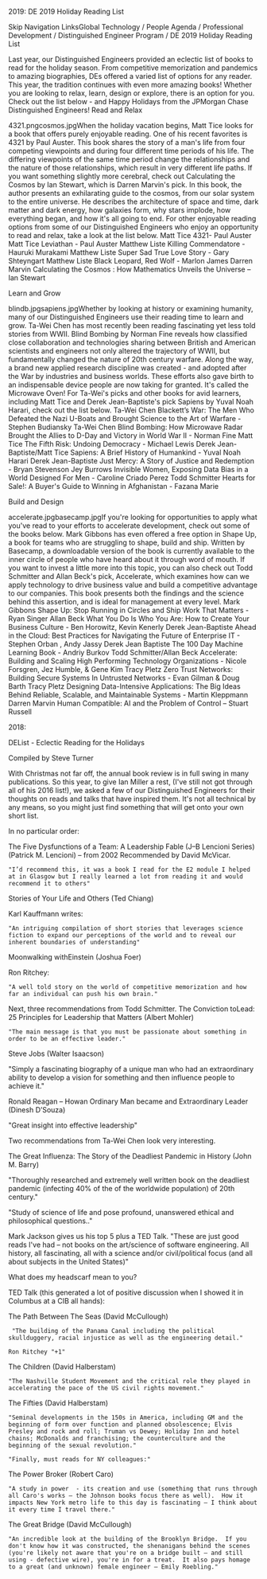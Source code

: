 2019:
DE 2019 Holiday Reading List

Skip Navigation LinksGlobal Technology / People Agenda / Professional Development / Distinguished Engineer Program / DE 2019 Holiday Reading List

Last year, our Distinguished Engineers provided an eclectic list of books to read for the holiday season. From competitive memorization and pandemics to amazing biographies, DEs offered a varied list of options for any reader. This year, the tradition continues with even more amazing books! Whether you are looking to relax, learn, design or explore, there is an option for you. Check out the list below - and  Happy Holidays from the JPMorgan Chase Distinguished Engineers!
Read and Relax

4321.pngcosmos.jpgWhen the holiday vacation begins, Matt Tice looks for a book that offers purely enjoyable reading. One of his recent favorites is 4321 by Paul Auster. This book shares the story of a man's life from four competing viewpoints and during four different time periods of his life. The differing viewpoints of the same time period change the relationships and the nature of those relationships, which result in very different life paths. If you want something slightly more cerebral, check out Calculating the Cosmos by Ian Stewart, which is Darren Marvin's pick. In this book, the author presents an exhilarating guide to the cosmos, from our solar system to the entire universe. He describes the architecture of space and time, dark matter and dark energy, how galaxies form, why stars implode, how everything began, and how it's all going to end. For other enjoyable reading options from some of our Distinguished Engineers who enjoy an opportunity to read and relax, take a look at the list below. 
Matt Tice	4321- Paul Auster
Matt Tice	Leviathan - Paul Auster
Matthew Liste	Killing Commendatore - Hauruki Murakami
Matthew Liste	Super Sad True Love Story - Gary Shteyngart
Matthew Liste	Black Leopard, Red Wolf - Marlon James
Darren Marvin	Calculating the Cosmos : How Mathematics Unveils the Universe – Ian Stewart

 
Learn and Grow

blindb.jpgsapiens.jpgWhether by looking at history or examining humanity, many of our Distinguished Engineers use their reading time to learn and grow. Ta-Wei Chen has most recently been reading fascinating yet less told stories from WWII. Blind Bombing by Norman Fine reveals how classified close collaboration and technologies sharing between British and American scientists and engineers not only altered the trajectory of WWII, but fundamentally changed the nature of 20th century warfare. Along the way, a brand new applied research discipline was created - and adopted after the War by industries and business worlds. These efforts also gave birth to an indispensable device people are now taking for granted. It's called the Microwave Oven! For Ta-Wei's picks and other books for avid learners, including Matt Tice and Derek Jean-Baptiste's pick Sapiens by Yuval Noah Harari, check out the list below.
Ta-Wei Chen	Blackett’s War: The Men Who Defeated the Nazi U-Boats and Brought Science to the Art of Warfare  - Stephen Budiansky
Ta-Wei Chen	Blind Bombing: How Microwave Radar Brought the Allies to D-Day and Victory in World War II - Norman Fine
Matt Tice	The Fifth Risk: Undoing Democracy - Michael Lewis
Derek Jean-Baptiste/Matt Tice	Sapiens: A Brief History of Humankind - Yuval Noah Harari 
Derek Jean-Baptiste	Just Mercy: A Story of Justice and Redemption - Bryan Stevenson 
Jey Burrows	Invisible Women, Exposing Data Bias in a World Designed For Men - Caroline Criado Perez
Todd Schmitter	Hearts for Sale!: A Buyer's Guide to Winning in Afghanistan - Fazana Marie

 
Build and Design

accelerate.jpgbasecamp.jpgIf you're looking for opportunities to apply what you've read to your efforts to accelerate development, check out some of the books below. Mark Gibbons has even offered a free option in Shape Up, a book for teams who are struggling to shape, build and ship. Written by Basecamp, a downloadable version of the book is currently available to the inner circle of people who have heard about it through word of mouth. If you want to invest a little more into this topic, you can also check out Todd Schmitter and Allan Beck's pick, Accelerate, which examines how can we apply technology to drive business value and build a competitive advantage to our companies. This book presents both the findings and the science behind this assertion, and is ideal for management at every level.
Mark Gibbons	Shape Up: Stop Running in Circles and Ship Work That Matters - Ryan Singer
Allan Beck	What You Do Is Who You Are: How to Create Your Business Culture - Ben Horowitz, Kevin Kenerly
Derek Jean-Baptiste	Ahead in the Cloud: Best Practices for Navigating the Future of Enterprise IT - Stephen Orban , Andy Jassy
Derek Jean Baptiste	The 100 Day Machine Learning Book - Andriy Burkov
Todd Schmitter/Allan Beck	Accelerate: Building and Scaling High Performing Technology Organizations - Nicole Forsgren, Jez Humble, & Gene Kim
Tracy Pletz	Zero Trust Networks: Building Secure Systems In Untrusted Networks - Evan Gilman & Doug Barth
Tracy Pletz	Designing Data-Intensive Applications: The Big Ideas Behind Reliable, Scalable, and Maintainable Systems - Martin Kleppmann
Darren Marvin	Human Compatible: AI and the Problem of Control – Stuart Russell



2018:


DEList - Eclectic Reading for the Holidays

Compiled by Steve Turner

With Christmas not far off, the annual book review is in full swing in many publications. So this year, to give Ian Miller a rest, (I've still not got through all of his 2016 list!), we asked a few of our Distinguished Engineers for their thoughts on reads and talks that have inspired them. It's not all technical by any means, so you might just find something that will get onto your own short list.

In no particular order:

The Five Dysfunctions of a Team: A Leadership Fable (J–B Lencioni Series) (Patrick M. Lencioni) – from 2002
Recommended by David McVicar.

    "I’d recommend this, it was a book I read for the E2 module I helped at in Glasgow but I really learned a lot from reading it and would recommend it to others"

 Stories of Your Life and Others  (Ted Chiang)

Karl Kauffmann writes:

    "An intriguing compilation of short stories that leverages science fiction to expand our perceptions of the world and to reveal our inherent boundaries of understanding"

 Moonwalking withEinstein (Joshua Foer)

Ron Ritchey:

    "A well told story on the world of competitive memorization and how far an individual can push his own brain."

 

Next, three recommendations from Todd Schmitter.
The Conviction toLead: 25 Principles for Leadership that Matters (Albert Mohler)

    "The main message is that you must be passionate about something in order to be an effective leader." 

 
  Steve Jobs  (Walter Isaacson)

"Simply a fascinating biography of a unique man who had an extraordinary ability to develop a vision for something and then influence people to achieve it."

 
Ronald Reagan – Howan Ordinary Man became and Extraordinary Leader  (Dinesh D’Souza)   

"Great insight into effective leadership" 

 

 

 

 

Two recommendations from Ta-Wei Chen look very interesting.

The Great Influenza: The Story of the Deadliest Pandemic in History (John M. Barry)

"Thoroughly researched and extremely well written book on the deadliest pandemic (infecting 40% of the of the worldwide population) of 20th century."

     

"Study of science of life and pose profound, unanswered ethical and philosophical questions.."

 

 

 

 

Mark Jackson gives us his top 5 plus a TED Talk. "These are just good reads I've had – not books on the art/science of software engineering. All history, all fascinating, all with a science and/or civil/political focus (and all about subjects in the United States)"

What does my headscarf mean to you?

TED Talk (this generated a lot of positive discussion when I showed it in Columbus at a CIB all hands):

 

 

The Path Between The Seas  (David McCullough)

     "The building of the Panama Canal including the political skullduggery, racial injustice as well as the engineering detail."

    Ron Ritchey "+1"

The Children (David Halberstam)

    "The Nashville Student Movement and the critical role they played in accelerating the pace of the US civil rights movement."

 

 

The Fifties (David Halberstam)

    "Seminal developments in the 150s in America, including GM and the beginning of form over function and planned obsolescence; Elvis Presley and rock and roll; Truman vs Dewey; Holiday Inn and hotel chains; McDonalds and franchising; the counterculture and the beginning of the sexual revolution."

    "Finally, must reads for NY colleagues:"

The Power Broker (Robert Caro)

    "A study in power  - its creation and use (something that runs through all Caro's works – the Johnson books focus there as well).  How it impacts New York metro life to this day is fascinating – I think about it every time I travel there."

     

The Great Bridge (David McCullough)

    "An incredible look at the building of the Brooklyn Bridge.  If you don't know how it was constructed, the shenanigans behind the scenes (you're likely not aware that you're on a bridge built – and still using - defective wire), you're in for a treat.  It also pays homage to a great (and unknown) female engineer – Emily Roebling."

